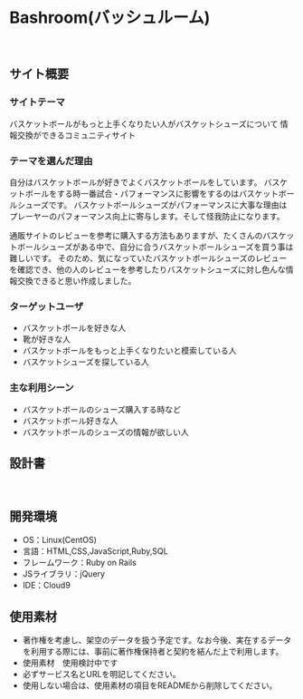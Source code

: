 # Bashroom(バッシュルーム)
​
## サイト概要
### サイトテーマ
バスケットボールがもっと上手くなりたい人がバスケットシューズについて
情報交換ができるコミュニティサイト
​
### テーマを選んだ理由
自分はバスケットボールが好きでよくバスケットボールをしています。
バスケットボールをする時一番試合・パフォーマンスに影響をするのはバスケットボールシューズです。
バスケットボールシューズがパフォーマンスに大事な理由はプレーヤーのパフォーマンス向上に寄与します。そして怪我防止になります。

通販サイトのレビューを参考に購入する方法もありますが、たくさんのバスケットボールシューズがある中で、自分に合うバスケットボールシューズを買う事は難しいです。
そのため、気になっていたバスケットボールシューズのレビューを確認でき、他の人のレビューを参考したりバスケットシューズに対し色んな情報交換できると思い作成しました。

### ターゲットユーザ
- バスケットボールを好きな人
- 靴が好きな人
- バスケットボールをもっと上手くなりたいと模索している人
- バスケットシューズを探している人
​
### 主な利用シーン
- バスケットボールのシューズ購入する時など
- バスケットボール好きな人
- バスケットボールのシューズの情報が欲しい人
​
## 設計書
<!--テーマを設定・提出する時点では不要です-->
​
## 開発環境
- OS：Linux(CentOS)
- 言語：HTML,CSS,JavaScript,Ruby,SQL
- フレームワーク：Ruby on Rails
- JSライブラリ：jQuery
- IDE：Cloud9
​
## 使用素材
- 著作権を考慮し、架空のデータを扱う予定です。なお今後、実在するデータを利用する際には、事前に著作権保持者と契約を結んだ上で利用します。
- 使用素材　使用検討中です
- 必ずサービス名とURLを明記してください。
- 使用しない場合は、使用素材の項目をREADMEから削除してください。